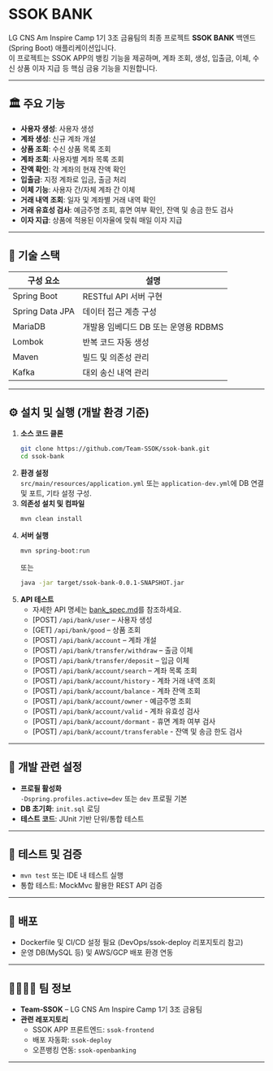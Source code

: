 # SSOK BANK

LG CNS Am Inspire Camp 1기 3조 금융팀의 최종 프로젝트 **SSOK BANK** 백엔드(Spring Boot) 애플리케이션입니다.  
이 프로젝트는 SSOK APP의 뱅킹 기능을 제공하며, 계좌 조회, 생성, 입출금, 이체, 수신 상품 이자 지급 등 핵심 금융 기능을 지원합니다.

---

## 🏛️ 주요 기능

- **사용자 생성**: 사용자 생성
- **계좌 생성**: 신규 계좌 개설
- **상품 조회**: 수신 상품 목록 조회
- **계좌 조회**: 사용자별 계좌 목록 조회
- **잔액 확인**: 각 계좌의 현재 잔액 확인
- **입출금**: 지정 계좌로 입금, 출금 처리
- **이체 기능**: 사용자 간/자체 계좌 간 이체
- **거래 내역 조회**: 일자 및 계좌별 거래 내역 확인
- **거래 유효성 검사**: 예금주명 조회, 휴면 여부 확인, 잔액 및 송금 한도 검사
- **이자 지급**: 상품에 적용된 이자율에 맞춰 매일 이자 지급
---

## 🧱 기술 스택

| 구성 요소           | 설명                       |
|-----------------|--------------------------|
| Spring Boot     | RESTful API 서버 구현        |
| Spring Data JPA | 데이터 접근 계층 구성             |
| MariaDB         | 개발용 임베디드 DB 또는 운영용 RDBMS |
| Lombok          | 반복 코드 자동 생성              |
| Maven           | 빌드 및 의존성 관리              |
| Kafka           | 대외 송신 내역 관리              |

---

## ⚙️ 설치 및 실행 (개발 환경 기준)

1. **소스 코드 클론**
    ```bash
    git clone https://github.com/Team-SSOK/ssok-bank.git
    cd ssok-bank
    ```
2. **환경 설정**  
   `src/main/resources/application.yml` 또는 `application-dev.yml`에 DB 연결 및 포트, 기타 설정 구성.
3. **의존성 설치 및 컴파일**
    ```bash
    mvn clean install
    ```
4. **서버 실행**
    ```bash
    mvn spring-boot:run
    ```
   또는
    ```bash
    java -jar target/ssok-bank-0.0.1-SNAPSHOT.jar
    ```
5. **API 테스트**
    - 자세한 API 명세는 [bank_spec.md](./bank_spec.md)를 참조하세요.
    - [POST] `/api/bank/user` – 사용자 생성
    - [GET] `/api/bank/good` – 상품 조회
    - [POST] `/api/bank/account` – 계좌 개설
    - [POST] `/api/bank/transfer/withdraw` – 출금 이체
    - [POST] `/api/bank/transfer/deposit` – 입금 이체
    - [POST] `/api/bank/account/search` – 계좌 목록 조회
    - [POST] `/api/bank/account/history` - 계좌 거래 내역 조회
    - [POST] `/api/bank/account/balance` - 계좌 잔액 조회
    - [POST] `/api/bank/account/owner` - 예금주명 조회
    - [POST] `/api/bank/account/valid` - 계좌 유효성 검사
    - [POST] `/api/bank/account/dormant` - 휴면 계좌 여부 검사
    - [POST] `/api/bank/account/transferable` - 잔액 및 송금 한도 검사


---

## 🔧 개발 관련 설정

- **프로필 활성화**  
  `-Dspring.profiles.active=dev` 또는 `dev` 프로필 기본
- **DB 초기화**: `init.sql` 로딩
- **테스트 코드**: JUnit 기반 단위/통합 테스트

---

## 🧪 테스트 및 검증

- `mvn test` 또는 IDE 내 테스트 실행
- 통합 테스트: MockMvc 활용한 REST API 검증

---

## 🚀 배포

- Dockerfile 및 CI/CD 설정 필요 (DevOps/ssok-deploy 리포지토리 참고)
- 운영 DB(MySQL 등) 및 AWS/GCP 배포 환경 연동

---

## 👨‍👩‍👧‍👦 팀 정보

- **Team‑SSOK** – LG CNS Am Inspire Camp 1기 3조 금융팀
- **관련 레포지토리**
    - SSOK APP 프론트엔드: `ssok-frontend`
    - 배포 자동화: `ssok-deploy`
    - 오픈뱅킹 연동: `ssok-openbanking`

---




